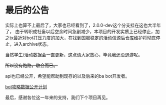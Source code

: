 # 最后的公告

实际上也算不上最后了，大家也已经看到了，2.0.0-dev这个分支挂在这也大半年了， 由于转职成社畜以后空余时间急剧减少，本项目的开发实质上已经停止，加之tx最近对bot打压力度的加大，在找到国服稳定的活动信源后仓库维护将彻底停止，进入archive状态。

当然学生/活动数据会一直更新，这点请大家放心，毕竟我还没退游呢。

~~所以没有跑路，歇会而已。~~

api也已经公开，希望能帮助到现存的以及后来的ba bot开发者。

[bot攻略数据公开计划](https://doc.arona.diyigemt.com/api/)

最后，感谢各位这一年来的支持，我们下个项目再见。